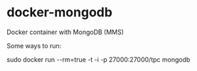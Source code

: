 docker-mongodb
==============

Docker container with MongoDB (MMS)


Some ways to run:

sudo docker run --rm=true -t -i -p 27000:27000/tpc mongodb
